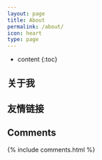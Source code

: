 ```yaml
---
layout: page
title: About
permalink: /about/
icon: heart
type: page
---
```


* content
{:toc}

## 关于我




## 友情链接


## Comments

{% include comments.html %}
